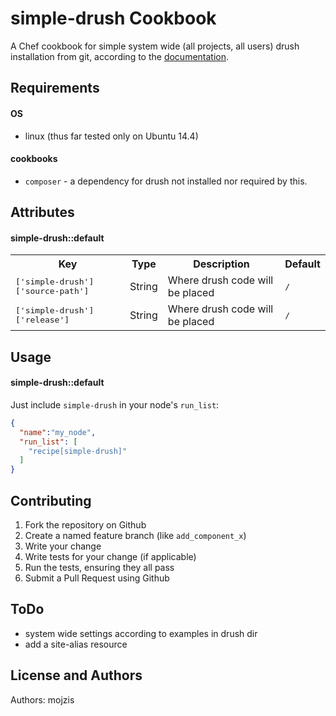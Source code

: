 simple-drush Cookbook
=====================
A Chef cookbook for simple system wide (all projects, all users) drush installation from git, according to the [documentation](http://docs.drush.org/en/master/install/#composer-one-drush-for-all-projects).


Requirements
------------
#### OS
- linux (thus far tested only on Ubuntu 14.4)

#### cookbooks
- `composer` - a dependency for drush not installed nor required by this.

Attributes
----------
#### simple-drush::default
<table>
  <tr>
    <th>Key</th>
    <th>Type</th>
    <th>Description</th>
    <th>Default</th>
  </tr>
  <tr>
    <td><tt>['simple-drush']['source-path']</tt></td>
    <td>String</td>
    <td>Where drush code will be placed</td>
    <td><tt>/</tt></td>
  </tr>
  <tr>
    <td><tt>['simple-drush']['release']</tt></td>
    <td>String</td>
    <td>Where drush code will be placed</td>
    <td><tt>/</tt></td>
  </tr>
</table>

Usage
-----
#### simple-drush::default
Just include `simple-drush` in your node's `run_list`:

```json
{
  "name":"my_node",
  "run_list": [
    "recipe[simple-drush]"
  ]
}
```

Contributing
------------
1. Fork the repository on Github
2. Create a named feature branch (like `add_component_x`)
3. Write your change
4. Write tests for your change (if applicable)
5. Run the tests, ensuring they all pass
6. Submit a Pull Request using Github

ToDo
---
- system wide settings according to examples in drush dir
- add a site-alias resource


License and Authors
-------------------
Authors: mojzis

